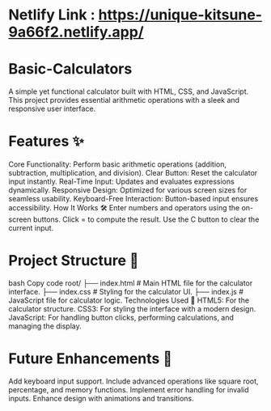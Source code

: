 # Netlify Link : https://unique-kitsune-9a66f2.netlify.app/
# Basic-Calculators
A simple yet functional calculator built with HTML, CSS, and JavaScript. This project provides essential arithmetic operations with a sleek and responsive user interface.

# Features ✨
Core Functionality: Perform basic arithmetic operations (addition, subtraction, multiplication, and division).
Clear Button: Reset the calculator input instantly.
Real-Time Input: Updates and evaluates expressions dynamically.
Responsive Design: Optimized for various screen sizes for seamless usability.
Keyboard-Free Interaction: Button-based input ensures accessibility.
How It Works 🛠️
Enter numbers and operators using the on-screen buttons.
Click = to compute the result.
Use the C button to clear the current input.

# Project Structure 📂
bash
Copy code
root/
├── index.html        # Main HTML file for the calculator interface.
├── index.css         # Styling for the calculator UI.
├── index.js          # JavaScript file for calculator logic.
Technologies Used 🧰
HTML5: For the calculator structure.
CSS3: For styling the interface with a modern design.
JavaScript: For handling button clicks, performing calculations, and managing the display.

# Future Enhancements 🚀
Add keyboard input support.
Include advanced operations like square root, percentage, and memory functions.
Implement error handling for invalid inputs.
Enhance design with animations and transitions.
